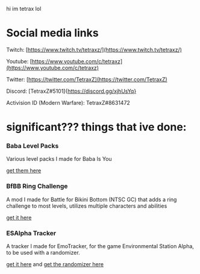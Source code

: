 hi im tetrax lol
# Social media links

Twitch: [https://www.twitch.tv/tetraxz/](https://www.twitch.tv/tetraxz/)

Youtube: [https://www.youtube.com/c/tetraxz](https://www.youtube.com/c/tetraxz)

Twitter: [https://twitter.com/TetraxZ](https://twitter.com/TetraxZ)

Discord: [TetraxZ#5101]{https://discord.gg/xjhUsYq}

Activision ID (Modern Warfare): TetraxZ#8631472


# significant??? things that ive done:

### Baba Level Packs
Various level packs I made for Baba Is You

[get them here](https://github.com/TetraxZ/Baba-Level-Packs)

### BfBB Ring Challenge
A mod I made for Battle for Bikini Bottom (NTSC GC) that adds a ring challenge to most levels, utilizes multiple characters and abilities

[get it here](https://github.com/TetraxZ/BfBB-Ring-Challenge)

### ESAlpha Tracker
A tracker I made for EmoTracker, for the game Environmental Station Alpha, to be used with a randomizer.

[get it here](https://tetraxz.github.io/esalpha_tetraxz.zip) and [get the randomizer here](https://www.speedrun.com/tools/ESA_randomizer_5.4_x9sni.zip)
